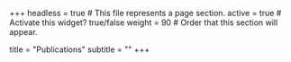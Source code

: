 +++
headless = true  # This file represents a page section.
active = true  # Activate this widget? true/false
weight = 90  # Order that this section will appear.

title = "Publications"
subtitle = ""
+++

<bibtex src="pub.bib"></bibtex>

<div class="bibtex_display" year=[0-9]+>
<div class="if bibtex_template" style="display: none;">
  <div class="if author" style="font-weight: bold;">
    <span class="if year">
      <span class="year"></span>, 
    </span>
    <span class="author"></span>
  </div>
  <div style="margin-left: 10px; margin-bottom:5px;">
    <span class="title"></span>
    <span class="if journal">,
    <i><span class="journal"></span></i>, 
    </span>
  </div>
</div>
</div>
